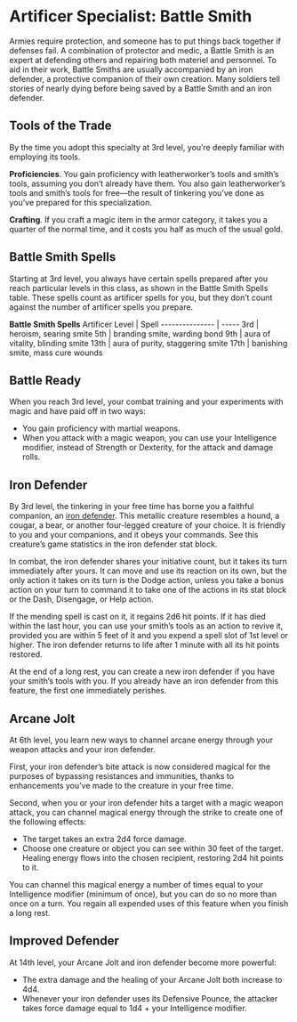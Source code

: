 # Artificer Specialist: Battle Smith
Armies require protection, and someone has to put things back together if defenses fail. A combination of protector and medic, a Battle Smith is an expert at defending others and repairing both materiel and personnel. To aid in their work, Battle Smiths are usually accompanied by an iron defender, a protective companion of their own creation. Many soldiers tell stories of nearly dying before being saved by a Battle Smith and an iron defender.

## Tools of the Trade
By the time you adopt this specialty at 3rd level, you’re deeply familiar with employing its tools.

**Proficiencies**. You gain proficiency with leatherworker’s tools and smith’s tools, assuming you don’t already have them. You also gain leatherworker’s tools and smith’s tools for free—the result of tinkering you’ve done as you’ve prepared for this specialization.

**Crafting**. If you craft a magic item in the armor category, it takes you a quarter of the normal time, and it costs you half as much of the usual gold.

## Battle Smith Spells
Starting at 3rd level, you always have certain spells prepared after you reach particular levels in this class, as shown in the Battle Smith Spells table. These spells count as artificer spells for you, but they don’t count against the number of artificer spells you prepare.

**Battle Smith Spells**
Artificer Level | Spell
--------------- | -----
3rd | heroism, searing smite
5th | branding smite, warding bond
9th | aura of vitality, blinding smite
13th | aura of purity, staggering smite
17th | banishing smite, mass cure wounds

## Battle Ready
When you reach 3rd level, your combat training and your experiments with magic and have paid off in two ways:
* You gain proficiency with martial weapons.
* When you attack with a magic weapon, you can use your Intelligence modifier, instead of Strength or Dexterity, for the attack and damage rolls.

## Iron Defender
By 3rd level, the tinkering in your free time has borne you a faithful companion, an [iron defender](/Creatures/IronDefender.md). This metallic creature resembles a hound, a cougar, a bear, or another four-legged creature of your choice. It is friendly to you and your companions, and it obeys your commands. See this creature’s game statistics in the iron defender stat block.

In combat, the iron defender shares your initiative count, but it takes its turn immediately after yours. It can move and use its reaction on its own, but the only action it takes on its turn is the Dodge action, unless you take a bonus action on your turn to command it to take one of the actions in its stat block or the Dash, Disengage, or Help action.

If the mending spell is cast on it, it regains 2d6 hit points. If it has died within the last hour, you can use your smith’s tools as an action to revive it, provided you are within 5 feet of it and you expend a spell slot of 1st level or higher. The iron defender returns to life after 1 minute with all its hit points restored.

At the end of a long rest, you can create a new iron defender if you have your smith’s tools with you. If you already have an iron defender from this feature, the first one immediately perishes.

## Arcane Jolt
At 6th level, you learn new ways to channel arcane energy through your weapon attacks and your iron defender.

First, your iron defender’s bite attack is now considered magical for the purposes of bypassing resistances and immunities, thanks to enhancements you’ve made to the creature in your free time.

Second, when you or your iron defender hits a target with a magic weapon attack, you can channel magical energy through the strike to create one of the following effects:
* The target takes an extra 2d4 force damage.
* Choose one creature or object you can see within 30 feet of the target. Healing energy flows into the chosen recipient, restoring 2d4 hit points to it.

You can channel this magical energy a number of times equal to your Intelligence modifier (minimum of once), but you can do so no more than once on a turn. You regain all expended uses of this feature when you finish a long rest.

## Improved Defender
At 14th level, your Arcane Jolt and iron defender become more powerful:
* The extra damage and the healing of your Arcane Jolt both increase to 4d4.
* Whenever your iron defender uses its Defensive Pounce, the attacker takes force damage equal to 1d4 + your Intelligence modifier.
